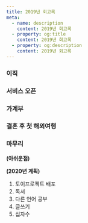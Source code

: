 ```yaml
---
title: 2019년 회고록
meta:
  - name: description
    content: 2019년 회고록
  - property: og:title
    content: 2019년 회고록
  - property: og:description
    content: 2019년 회고록
---
```


### 이직
### 서비스 오픈
### 가계부
### 결혼 후 첫 해외여행
### 마무리
<b>(아쉬운점)</b>

<b>(2020년 계획)</b>
1. 토이프로젝트 배포
2. 독서
3. 다른 언어 공부
4. 글쓰기
5. 십자수